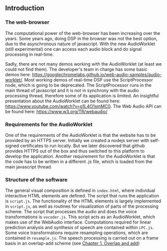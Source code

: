## Introduction

### The web-browser
The computational power of the web-browser has been increasing over the years. Some years ago, doing DSP in the browser was not the best option, due to the asynchronous nature of javascript. With the new AudioWorklet (still experimental) one can access each audio block and do signal processing in real-time.

Sadly, there are not many demos working with the AudioWorklet (at least we could not find them). The developer's team in charge has some basic demos here: https://googlechromelabs.github.io/web-audio-samples/audio-worklet/. Most working demos of real-time DSP use the ScriptProcessor node, which is going to be deprecated. The ScriptProcessor runs in the main thread of javascript and it is not in synchrony with the audio processing thread, therefore some of its application is limited. An insightful presentation about the AudioWorklet can be found here: https://www.youtube.com/watch?v=g1L4O1smMC0. The Web Audio API can be found here: https://www.w3.org/TR/webaudio/

### Requirements for the AudioWorklet
One of the requirements of the AudioWorklet is that the website has to be provided by an HTTPS server. Initially we created a nodejs server with self-signed certificates to run locally. But we later discovered that github provides HTTPS out of the box and thus switched to this platform to develop the application. Another requirement for the AudioWorklet is that the code has to be written in a different .js file, which is loaded from the main javascript thread.

### Structure of the software 
The general visual composition is defined in `index.html`, where individual interactive HTML elements are defined. The script that runs the application is `script.js`. The functionality of the HTML elements is largely implemented in `script.js`, as well as routines for visualization of parts of the processing scheme. The script that processes the audio and does the voice transformations is `vocoder.js`. This script acts as an AudioWorklet, which makes use of the WebAudio interface. Computations required for linear prediction analysis and synthesis of speech are contained within `LPC.js`. Some voice transformations require resampling operations, which are contained in `resample.js`.
The speech processing is carried out on a frame basis in an overlap-add scheme (see [Chapter 1. Overlap and add](docs/Chapter%201.%20Overlap%20and%20add.md))
